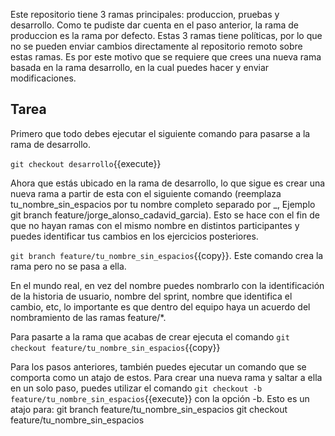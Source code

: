 Este repositorio tiene 3 ramas principales: produccion, pruebas y desarrollo. Como te pudiste dar cuenta en el paso anterior, la rama de produccion es la rama por defecto. Estas 3 ramas tiene políticas, por lo que no se pueden enviar cambios directamente al repositorio remoto sobre estas ramas. Es por este motivo que se requiere que crees una nueva rama basada en la rama desarrollo, en la cual puedes hacer  y enviar modificaciones.

## Tarea

Primero que todo debes ejecutar el siguiente comando para pasarse a la rama de desarrollo.

`git checkout desarrollo`{{execute}}

Ahora que estás ubicado en la rama de desarrollo, lo que sigue es crear una nueva rama a partir de esta con el siguiente comando (reemplaza tu_nombre_sin_espacios por tu nombre completo separado por _, Ejemplo git branch feature/jorge_alonso_cadavid_garcia). Esto se hace con el fin de que no hayan ramas con el mismo nombre en distintos participantes y puedes identificar tus cambios en los ejercicios posteriores.

`git branch feature/tu_nombre_sin_espacios`{{copy}}. Este comando crea la rama pero no se pasa a ella.

En el mundo real, en vez del nombre puedes nombrarlo con la identificación de la historia de usuario, nombre del sprint, nombre que identifica el cambio, etc, lo importante es que dentro del equipo haya un acuerdo del nombramiento de las ramas feature/*.

Para pasarte a la rama que acabas de crear ejecuta el comando `git checkout feature/tu_nombre_sin_espacios`{{copy}}

Para los pasos anteriores, también puedes ejecutar un comando que se comporta como un atajo de estos.
Para crear una nueva rama y saltar a ella en un solo paso, puedes utilizar el comando `git checkout -b feature/tu_nombre_sin_espacios`{{execute}} con la opción -b. Esto es un atajo para:
git branch feature/tu_nombre_sin_espacios
git checkout feature/tu_nombre_sin_espacios